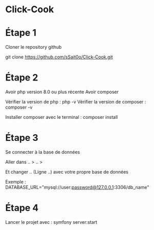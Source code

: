 # Click-Cook

# Étape 1
Cloner le repository github

git clone https://github.com/sSait0o/Click-Cook.git

# Étape 2
Avoir php version 8.0 ou plus récente
Avoir composer

Vérifier la version de php : php -v
Vérifier la version de composer : composer -v

Installer composer avec le terminal : composer install

# Étape 3
Se connecter à la base de données

Aller dans .. > .. >

Et changer .. (Ligne ..) avec votre propre base de données

Exemple : DATABASE_URL="mysql://user:password@127.0.0.1:3306/db_name"

# Étape 4 
Lancer le projet avec :
symfony server:start
